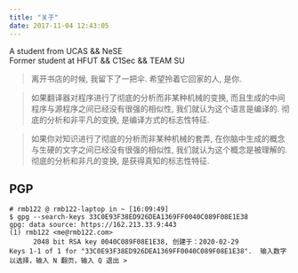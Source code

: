```yaml
---
title: "关于"
date: 2017-11-04 12:43:05
---
```


A student from UCAS && NeSE  
Former student at HFUT && C1Sec && TEAM SU

> 离开书店的时候, 我留下了一把伞. 希望拎着它回家的人, 是你. 

> 如果翻译器对程序进行了彻底的分析而非某种机械的变换, 而且生成的中间程序与源程序之间已经没有很强的相似性, 我们就认为这个语言是编译的. 彻底的分析和非平凡的变换, 是编译方式的标志性特征. 

> 如果你对知识进行了彻底的分析而非某种机械的套弄, 在你脑中生成的概念与生硬的文字之间已经没有很强的相似性, 我们就认为这个概念是被理解的. 彻底的分析和非凡的变换, 是获得真知的标志性特征.

## PGP

```
# rmb122 @ rmb122-laptop in ~ [16:09:49]
$ gpg --search-keys 33C0E93F38ED926DEA1369FF0040C089F08E1E38
gpg: data source: https://162.213.33.9:443
(1)	rmb122 <me@rmb122.com>
	  2048 bit RSA key 0040C089F08E1E38, 创建于：2020-02-29
Keys 1-1 of 1 for "33C0E93F38ED926DEA1369FF0040C089F08E1E38".  输入数字以选择，输入 N 翻页，输入 Q 退出 >
```